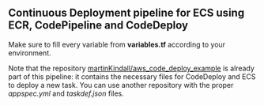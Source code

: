 ## Continuous Deployment pipeline for ECS using ECR, CodePipeline and CodeDeploy

Make sure to fill every variable from __variables.tf__ according to your environment.

Note that the repository [martinKindall/aws_code_deploy_example](https://github.com/martinKindall/aws_code_deploy_example) is already part of this pipeline: it contains the necessary files for CodeDeploy and ECS to deploy a new task. You can use another repository with the proper _appspec.yml_ and _taskdef.json_ files.